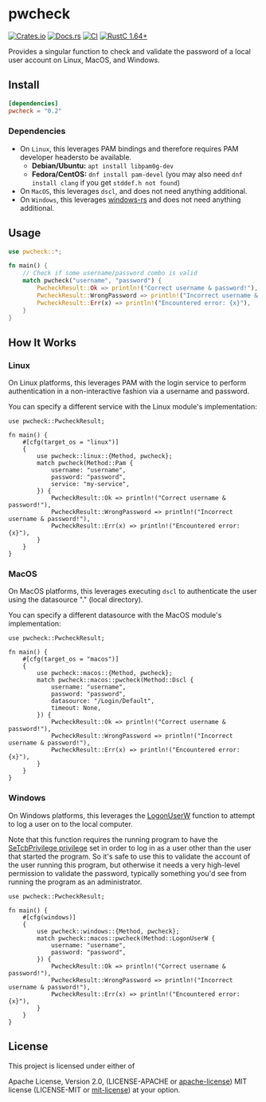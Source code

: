 # pwcheck

[![Crates.io][crates_img]][crates_lnk] [![Docs.rs][doc_img]][doc_lnk] [![CI][ci_img]][ci_lnk] [![RustC 1.64+][rustc_img]][rustc_lnk] 

[crates_img]: https://img.shields.io/crates/v/pwcheck.svg
[crates_lnk]: https://crates.io/crates/pwcheck
[doc_img]: https://docs.rs/pwcheck/badge.svg
[doc_lnk]: https://docs.rs/pwcheck
[ci_img]: https://github.com/chipsenkbeil/pwcheck/actions/workflows/ci.yml/badge.svg
[ci_lnk]: https://github.com/chipsenkbeil/pwcheck/actions/workflows/ci.yml
[rustc_img]: https://img.shields.io/badge/rustc_1.64.0+-lightgray.svg
[rustc_lnk]: https://blog.rust-lang.org/2022/09/22/Rust-1.64.0.html

Provides a singular function to check and validate the password of a local user
account on Linux, MacOS, and Windows.

## Install

```toml
[dependencies]
pwcheck = "0.2"
```

### Dependencies

* On `Linux`, this leverages PAM bindings and therefore requires PAM developer
  headersto be available. 
  * **Debian/Ubuntu:** `apt install libpam0g-dev`
  * **Fedora/CentOS:** `dnf install pam-devel` (you may also need `dnf install
    clang` if you get `stddef.h not found`)
* On `MacOS`, this leverages `dscl`, and does not need anything additional.
* On `Windows`, this leverages [windows-rs](https://crates.io/crates/windows)
  and does not need anything additional.

## Usage

```rust
use pwcheck::*;

fn main() {
    // Check if some username/password combo is valid
    match pwcheck("username", "password") {
        PwcheckResult::Ok => println!("Correct username & password!"),
        PwcheckResult::WrongPassword => println!("Incorrect username & password!"),
        PwcheckResult::Err(x) => println!("Encountered error: {x}"),
    }
}
```

## How It Works

### Linux

On Linux platforms, this leverages PAM with the login service to perform
authentication in a non-interactive fashion via a username and password.

You can specify a different service with the Linux module's implementation:

```rust,no_run
use pwcheck::PwcheckResult;

fn main() {
    #[cfg(target_os = "linux")]
    {
        use pwcheck::linux::{Method, pwcheck};
        match pwcheck(Method::Pam {
            username: "username",
            password: "password",
            service: "my-service",
        }) {
            PwcheckResult::Ok => println!("Correct username & password!"),
            PwcheckResult::WrongPassword => println!("Incorrect username & password!"),
            PwcheckResult::Err(x) => println!("Encountered error: {x}"),
        }
    }
}
```

### MacOS

On MacOS platforms, this leverages executing `dscl` to authenticate the user
using the datasource "." (local directory).

You can specify a different datasource with the MacOS module's implementation:

```rust,no_run
use pwcheck::PwcheckResult;

fn main() {
    #[cfg(target_os = "macos")]
    {
        use pwcheck::macos::{Method, pwcheck};
        match pwcheck::macos::pwcheck(Method::Dscl {
            username: "username", 
            password: "password", 
            datasource: "/Login/Default", 
            timeout: None,
        }) {
            PwcheckResult::Ok => println!("Correct username & password!"),
            PwcheckResult::WrongPassword => println!("Incorrect username & password!"),
            PwcheckResult::Err(x) => println!("Encountered error: {x}"),
        }
    }
}
```

### Windows

On Windows platforms, this leverages the [LogonUserW][LogonUserW] function to
attempt to log a user on to the local computer.

Note that this function requires the running program to have the
[SeTcbPrivilege privilege][SeTcbPrivilege] set in order to log in as a user
other than the user that started the program. So it's safe to use this to
validate the account of the user running this program, but otherwise it needs a
very high-level permission to validate the password, typically something you'd
see from running the program as an administrator.

```rust,no_run
use pwcheck::PwcheckResult;

fn main() {
    #[cfg(windows)]
    {
        use pwcheck::windows::{Method, pwcheck};
        match pwcheck::macos::pwcheck(Method::LogonUserW {
            username: "username", 
            password: "password", 
        }) {
            PwcheckResult::Ok => println!("Correct username & password!"),
            PwcheckResult::WrongPassword => println!("Incorrect username & password!"),
            PwcheckResult::Err(x) => println!("Encountered error: {x}"),
        }
    }
}
```

[LogonUserW]: https://learn.microsoft.com/en-us/windows/win32/api/winbase/nf-winbase-logonuserw
[SeTcbPrivilege]: https://learn.microsoft.com/en-us/windows/security/threat-protection/security-policy-settings/act-as-part-of-the-operating-system

## License

This project is licensed under either of

Apache License, Version 2.0, (LICENSE-APACHE or
[apache-license][apache-license]) MIT license (LICENSE-MIT or
[mit-license][mit-license]) at your option.

[apache-license]: http://www.apache.org/licenses/LICENSE-2.0
[mit-license]: http://opensource.org/licenses/MIT
